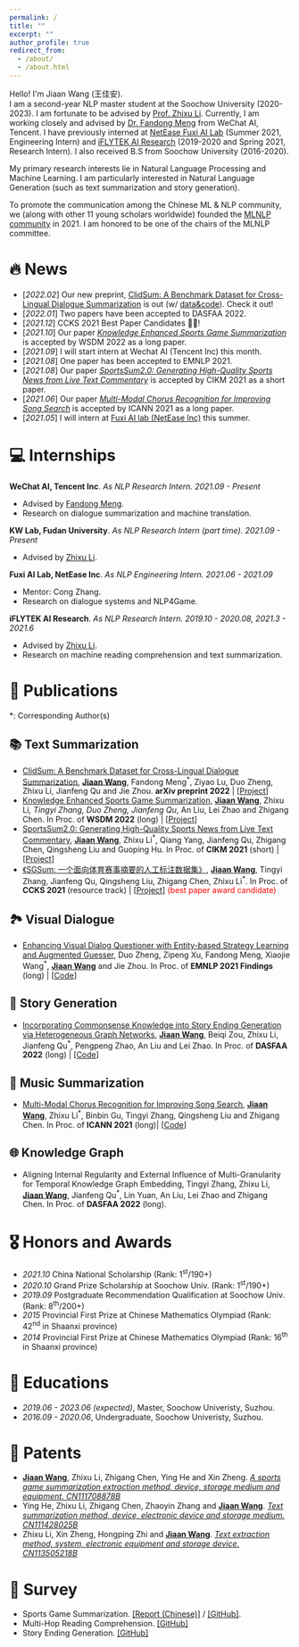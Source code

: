 ```yaml
---
permalink: /
title: ""
excerpt: ""
author_profile: true
redirect_from: 
  - /about/
  - /about.html
---
```


<span class='anchor' id='about-me'></span>

Hello! I'm Jiaan Wang (王佳安).    
I am a second-year NLP master student at the Soochow University (2020-2023). I am fortunate to be advised by [Prof. Zhixu Li](https://scholar.google.com/citations?user=P1N6z0oAAAAJ). Currently, I am working closely and advised by [Dr. Fandong Meng](http://fandongmeng.github.io/) from WeChat AI, Tencent. I have previously interned at [NetEase Fuxi AI Lab](https://fuxi.163.com/en/) (Summer 2021, Engineering Intern) and [iFLYTEK AI Research](https://www.iflytek.com/en/) (2019-2020 and Spring 2021, Research Intern). I also received B.S from Soochow University (2016-2020).
<!-- <img src='./images/microsoft_logo.svg' style="width: 4em;"> -->

My primary research interests lie in Natural Language Processing and Machine Learning. I am particularly interested in Natural Language Generation (such as text summarization and story generation).

To promote the communication among the Chinese ML & NLP community, we (along with other 11 young scholars worldwide) founded the [MLNLP community](https://space.bilibili.com/168887299) in 2021. I am honored to be one of the chairs of the MLNLP committee.


# 🔥 News
- [*2022.02*] Our new preprint, [ClidSum: A Benchmark Dataset for Cross-Lingual Dialogue Summarization](https://arxiv.org/abs/2202.05599) is out (w/ [data&code](https://github.com/krystalan/ClidSum)). Check it out!
- [*2022.01*] Two papers have been accepted to DASFAA 2022.
- [*2021.12*] CCKS 2021 Best Paper Candidates 🎉🎉!
- [*2021.10*] Our paper [*Knowledge Enhanced Sports Game Summarization*](https://arxiv.org/abs/2111.12535) is accepted by WSDM 2022 as a long paper.
- [*2021.09*] I will start intern at Wechat AI (Tencent Inc) this month.
- [*2021.08*] One paper has been accepted to EMNLP 2021.
- [*2021.08*] Our paper [*SportsSum2.0: Generating High-Quality Sports News from Live Text Commentary*](http://arxiv.org/abs/2110.05750) is accepted by CIKM 2021 as a short paper.
- [*2021.06*] Our paper [*Multi-Modal Chorus Recognition for Improving Song Search*](https://arxiv.org/abs/2106.16153) is accepted by ICANN 2021 as a long paper.
- [*2021.05*] I will intern at [Fuxi AI lab (NetEase Inc)](https://fuxi.163.com/en/) this summer.

# 💻 Internships

**WeChat AI, Tencent Inc**. *As NLP Research Intern. 2021.09 - Present*
- Advised by [Fandong Meng](http://fandongmeng.github.io/).
- Research on dialogue summarization and machine translation.

**KW Lab, Fudan University**. *As NLP Research Intern (part time). 2021.09 - Present*
- Advised by [Zhixu Li](https://scholar.google.com/citations?user=P1N6z0oAAAAJ).

**Fuxi AI Lab, NetEase Inc**. *As NLP Engineering Intern. 2021.06 - 2021.09*
- Mentor: Cong Zhang.
- Research on dialogue systems and NLP4Game.

**iFLYTEK AI Research**. *As NLP Research Intern. 2019.10 - 2020.08, 2021.3 - 2021.6*
- Advised by [Zhixu Li](https://scholar.google.com/citations?user=P1N6z0oAAAAJ).
- Research on machine reading comprehension and text summarization.

# 📝 Publications 
*: Corresponding Author(s) 
## 📚 Text Summarization
- [ClidSum: A Benchmark Dataset for Cross-Lingual Dialogue Summarization](https://arxiv.org/abs/2202.05599), **<u>Jiaan Wang</u>**, Fandong Meng<sup>*</sup>, Ziyao Lu, Duo Zheng, Zhixu Li, Jianfeng Qu and Jie Zhou. **arXiv preprint 2022** \| [[Project](https://github.com/krystalan/ClidSum)]   
- [Knowledge Enhanced Sports Game Summarization](https://arxiv.org/abs/2111.12535), **<u>Jiaan Wang</u>**, Zhixu Li<sup>*</sup>, Tingyi Zhang, Duo Zheng, Jianfeng Qu<sup>*</sup>, An Liu, Lei Zhao and Zhigang Chen. In Proc. of **WSDM 2022** (long) \| [[Project](https://github.com/krystalan/K-SportsSum)]
- [SportsSum2.0: Generating High-Quality Sports News from Live Text Commentary](http://arxiv.org/abs/2110.05750), **<u>Jiaan Wang</u>**, Zhixu Li<sup>*</sup>, Qiang Yang, Jianfeng Qu, Zhigang Chen, Qingsheng Liu and Guoping Hu. In Proc. of **CIKM 2021** (short) \| [[Project](https://github.com/krystalan/SportsSum2.0)]  
- [《SGSum: 一个面向体育赛事摘要的人工标注数据集》](https://wangjiaan.cn/files/SGSum.pdf), **<u>Jiaan Wang</u>**, Tingyi Zhang, Jianfeng Qu, Qingsheng Liu, Zhigang Chen, Zhixu Li<sup>*</sup>. In Proc. of **CCKS 2021** (resource track) \| [[Project](https://github.com/krystalan/SGSum)] <font color=red> (best paper award candidate) </font>  

## 🏞️ Visual Dialogue
- [Enhancing Visual Dialog Questioner with Entity-based Strategy Learning and Augmented Guesser](https://arxiv.org/abs/2109.02297), Duo Zheng, Zipeng Xu, Fandong Meng, Xiaojie Wang<sup>*</sup>, **<u>Jiaan Wang</u>** and Jie Zhou. In Proc. of **EMNLP 2021 Findings** (long) \| [[Code](https://github.com/zd11024/Entity_Questioner)]  

## 🏰 Story Generation
- [Incorporating Commonsense Knowledge into Story Ending Generation via Heterogeneous Graph Networks](https://arxiv.org/abs/2201.12538), **<u>Jiaan Wang</u>**, Beiqi Zou, Zhixu Li, Jianfeng Qu<sup>*</sup>, Pengpeng Zhao, An Liu and Lei Zhao. In Proc. of **DASFAA 2022** (long) \| [[Code](https://github.com/krystalan/AwesomeSEG)]  

## 🎼 Music Summarization 
- [Multi-Modal Chorus Recognition for Improving Song Search](https://arxiv.org/abs/2106.16153), **<u>Jiaan Wang</u>**, Zhixu Li<sup>*</sup>, Binbin Gu, Tingyi Zhang, Qingsheng Liu and Zhigang Chen. In Proc. of **ICANN 2021** (long)\| [[Code](https://github.com/krystalan/MMCR)]   

## 🌐 Knowledge Graph
- Aligning Internal Regularity and External Influence of Multi-Granularity for Temporal Knowledge Graph Embedding, Tingyi Zhang, Zhixu Li, **<u>Jiaan Wang</u>**, Jianfeng Qu<sup>*</sup>, Lin Yuan, An Liu, Lei Zhao and Zhigang Chen. In Proc. of **DASFAA 2022** (long). 

# 🎖 Honors and Awards
- *2021.10* China National Scholarship (Rank: 1<sup>st</sup>/190+)
- *2020.10* Grand Prize Scholarship at Soochow Univ. (Rank: 1<sup>st</sup>/190+)
- *2019.09* Postgraduate Recommendation Qualification at Soochow Univ. (Rank: 8<sup>th</sup>/200+)
- *2015* Provincial First Prize at Chinese Mathematics Olympiad (Rank: 42<sup>nd</sup> in Shaanxi province) 
- *2014* Provincial First Prize at Chinese Mathematics Olympiad (Rank: 16<sup>th</sup> in Shaanxi province)

# 📖 Educations
- *2019.06 - 2023.06 (expected)*, Master, Soochow Univeristy, Suzhou.
- *2016.09 - 2020.06*, Undergraduate, Soochow Univeristy, Suzhou.

# 📄 Patents
- **<u>Jiaan Wang</u>**, Zhixu Li, Zhigang Chen, Ying He and Xin Zheng. [*A sports game summarization extraction method, device, storage medium and equipment. CN111708878B*](https://cprs.patentstar.com.cn/Search/Detail?ANE=6CCA9GGD6EAA9IIH8GBA1ABACDIA9DIG6CAA7ECAEEIA9BGA)    
- Ying He, Zhixu Li, Zhigang Chen, Zhaoyin Zhang and **<u>Jiaan Wang</u>**. [*Text summarization method, device, electronic device and storage medium. CN111428025B*](https://cprs.patentstar.com.cn/Search/Detail?ANE=9GHG8CGA9EDA3BCA9BIB7GBA9AGC9EGD9CHA9HFH9HCF4ADA)
- Zhixu Li, Xin Zheng, Hongping Zhi and **<u>Jiaan Wang</u>**. [*Text extraction method, system, electronic equipment and storage device. CN113505218B*](https://cprs.patentstar.com.cn/Search/Detail?ANE=5BCA9IBA8AGA9CIC9FHE9IDD9CHA8EAA9FEC9IEF9DCF9EGD)

# 📒 Survey
- Sports Game Summarization. [[Report (Chinese)]](https://mp.weixin.qq.com/s/EidRYB_80AhRclz-mryVhQ) / [[GitHub]](https://github.com/krystalan/K-SportsSum).
- Multi-Hop Reading Comprehension. [[GitHub]](https://github.com/krystalan/Multi-hopRC)
- Story Ending Generation. [[GitHub]](https://github.com/krystalan/AwesomeSEG)  




